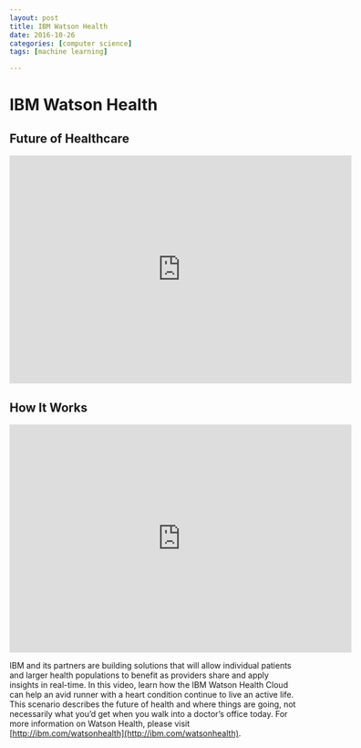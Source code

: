 ```yaml
---
layout: post
title: IBM Watson Health
date: 2016-10-26
categories: [computer science]
tags: [machine learning]

---
```



# IBM Watson Health

## Future of Healthcare

<iframe width="600" height="400" src="https://www.youtube.com/embed/jeCgQ5XrurY" frameborder="0" allowfullscreen></iframe>

## How It Works

<iframe width="600" height="400" src="https://www.youtube.com/embed/ZPXCF5e1_HI" frameborder="0" allowfullscreen></iframe>

IBM and its partners are building solutions that will allow individual patients and larger health populations to benefit as providers share and apply insights in real-time. In this video, learn how the IBM Watson Health Cloud can help an avid runner with a heart condition continue to live an active life. This scenario describes the future of health and where things are going, not necessarily what you’d get when you walk into a doctor’s office today. For more information on Watson Health, please visit [http://ibm.com/watsonhealth](http://ibm.com/watsonhealth).